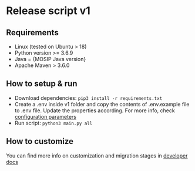 # Release script v1

## Requirements
* Linux (tested on Ubuntu > 18)
* Python version >= 3.6.9
* Java = {MOSIP Java version}
* Apache Maven > 3.6.0

## How to setup & run
* Download dependencies: `pip3 install -r requirements.txt`
* Create a .env inside v1 folder and copy the contents of .env.example file to .env file. Update the properties according. For more info, check [configuration parameters](./docs/configuration.md)
* Run script: `python3 main.py all`

## How to customize
You can find more info on customization and migration stages in [developer docs](./docs/developer.md)
